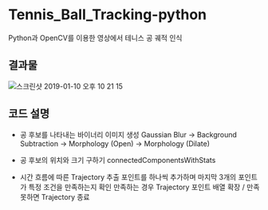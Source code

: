# Tennis_Ball_Tracking-python

Python과 OpenCV를 이용한 영상에서 테니스 공 궤적 인식


## 결과물
![스크린샷 2019-01-10 오후 10 21 15](https://user-images.githubusercontent.com/7419790/94501281-763dff80-023c-11eb-92b5-d890ddefd58e.png)


## 코드 설명
- 공 후보를 나타내는 바이너리 이미지 생성
Gaussian Blur → Background Subtraction → Morphology (Open) → Morphology (Dilate)

- 공 후보의 위치와 크기 구하기
connectedComponentsWithStats

- 시간 흐름에 따른 Trajectory 추출
포인트를 하나씩 추가하며 마지막 3개의 포인트가 특정 조건을 만족하는지 확인
만족하는 경우 Trajectory 포인트 배열 확장 / 만족 못하면 Trajectory 종료
